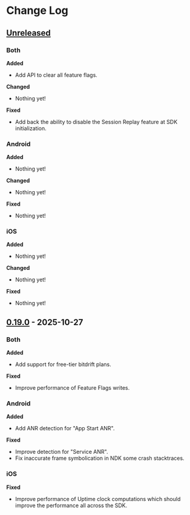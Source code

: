 # Change Log

## [Unreleased]
[Unreleased]: https://github.com/bitdriftlabs/capture-sdk/compare/v0.19.0...HEAD

### Both

**Added**

- Add API to clear all feature flags.

**Changed**

- Nothing yet!

**Fixed**

- Add back the ability to disable the Session Replay feature at SDK initialization.

### Android

**Added**

- Nothing yet!

**Changed**

- Nothing yet!

**Fixed**

- Nothing yet!

### iOS

**Added**

- Nothing yet!

**Changed**

- Nothing yet!

**Fixed**

- Nothing yet!

## [0.19.0] - 2025-10-27
[0.19.0]: https://github.com/bitdriftlabs/capture-sdk/releases/tag/v0.19.0

### Both

**Added**

- Add support for free-tier bitdrift plans.

**Fixed**

- Improve performance of Feature Flags writes.

### Android

**Added**

- Add ANR detection for "App Start ANR".

**Fixed**

- Improve detection for "Service ANR".
- Fix inaccurate frame symbolication in NDK some crash stacktraces.

### iOS

**Fixed**

- Improve performance of Uptime clock computations which should improve the performance all across the SDK.
